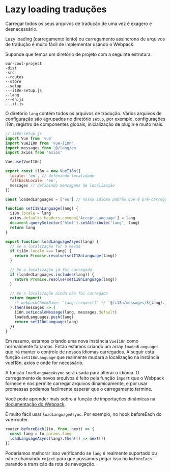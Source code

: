 # Lazy loading traduções

Carregar todos os seus arquivos de tradução de uma vez é exagero e desnecessário.

Lazy loading (carregamento lento) ou carregamento assíncrono de arquivos de tradução é muito fácil de implementar usando o Webpack.

Suponde que temos um diretório de projeto com a seguinte estrutura:

```
our-cool-project
-dist
-src
--routes
--store
--setup
---i18n-setup.js
--lang
---en.js
---it.js
```

O diretório `lang` contém todos os arquivos de tradução. Vários arquivos de configuração são agrupados no diretório `setup`, por exemplo, configurações i18n, registro de componentes globais, inicialização de plugin e muito mais.

```js
// i18n-setup.js
import Vue from 'vue'
import VueI18n from 'vue-i18n'
import messages from '@/lang/en'
import axios from 'axios'

Vue.use(VueI18n)

export const i18n = new VueI18n({
  locale: 'en', // defenindo localidade
  fallbackLocale: 'en',
  messages // definindo mensagens de localização
})

const loadedLanguages = ['en'] // nosso idioma padrão que é pré-carregado

function setI18nLanguage(lang) {
  i18n.locale = lang
  axios.defaults.headers.common['Accept-Language'] = lang
  document.querySelector('html').setAttribute('lang', lang)
  return lang
}

export function loadLanguageAsync(lang) {
  // Se a localização for a mesma
  if (i18n.locale === lang) {
    return Promise.resolve(setI18nLanguage(lang))
  }

  // Se a localização já foi carregada
  if (loadedLanguages.includes(lang)) {
    return Promise.resolve(setI18nLanguage(lang))
  }

  // Se a localização ainda não foi carregada
  return import(
    /* webpackChunkName: "lang-[request]" */ `@/i18n/messages/${lang}.js`
  ).then(messages => {
    i18n.setLocaleMessage(lang, messages.default)
    loadedLanguages.push(lang)
    return setI18nLanguage(lang)
  })
}
```

Em resumo, estamos criando uma nova instância `VueI18n` como normalmente faríamos. Então estamos criando um array `loadedLanguages` que irá manter o controle de nossos idiomas carregados. A seguir está função `setI18nLanguage` que realmente mudará a localização na instância vueI18n, axios e onde for necessário.

A função `loadLanguageAsync` será usada para alterar o idioma. O carregamento de novos arquivos é feito pela função `import` que o Webpack fornece e nos permite carregar arquivos dinamicamente, e por usar promessas podemos facilmente esperar que o carregamento termine.

Você pode aprender mais sobre a função de importações dinâmicas na [documentação do Webpack](https://webpack.js.org/guides/code-splitting/#dynamic-imports).

É muito fácil usar `loadLanguageAsync`. Por exemplo, no hook beforeEach do vue-router.

```js
router.beforeEach((to, from, next) => {
  const lang = to.params.lang
  loadLanguageAsync(lang).then(() => next())
})
```

Poderíamos melhorar isso verificando se `lang` é realmente suportado ou não e chamando `reject` para que possamos pegar isso no `beforeEach` parando a transição da rota de navegação.
